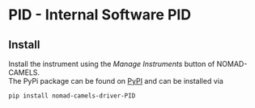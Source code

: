 # PID - Internal Software PID

## Install
Install the instrument using the _Manage Instruments_ button of NOMAD-CAMELS.\
The PyPi package can be found on [PyPI](https://pypi.org/project/nomad-camels-driver-PID/) and can be installed via 

```powershell
pip install nomad-camels-driver-PID
```
